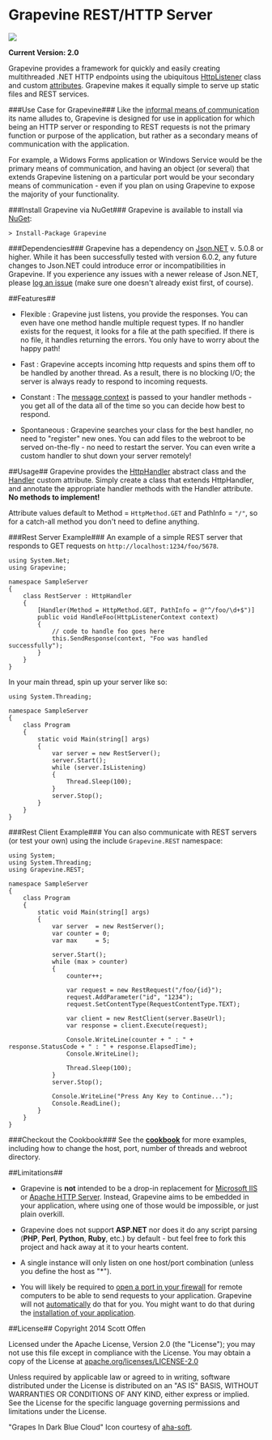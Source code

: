 Grapevine REST/HTTP Server
==========================

![](https://raw.github.com/scottoffen/Grapevine/master/grapevine.png)

**Current Version: 2.0**

Grapevine provides a framework for quickly and easily creating multithreaded .NET HTTP endpoints using the ubiquitous [HttpListener](http://msdn.microsoft.com/en-us/library/vstudio/system.net.httplistener(v=vs.100)) class and custom [attributes](http://msdn.microsoft.com/en-us/library/sw480ze8.aspx).  Grapevine makes it equally simple to serve up static files and REST services.

###Use Case for Grapevine###
Like the [informal means of communication](http://en.wikipedia.org/wiki/Grapevine_(gossip)) its name alludes to, Grapevine is designed for use in application for which being an HTTP server or responding to REST requests is not the primary function or purpose of the application, but rather as a secondary means of communication with the application.

For example, a Widows Forms application or Windows Service would be the primary means of communication, and having an object (or several) that extends Grapevine listening on a particular port would be your secondary means of communication - even if you plan on using Grapevine to expose the majority of your functionality.

###Install Grapevine via NuGet###
Grapevine is available to install via [NuGet](https://www.nuget.org/packages/Grapevine/):

    > Install-Package Grapevine

###Dependencies###
Grapevine has a dependency on [Json.NET](https://www.nuget.org/packages/Newtonsoft.Json/) v. 5.0.8 or higher.  While it has been successfully tested with version 6.0.2, any future changes to Json.NET could introduce error or incompatibilities in Grapevine.  If you experience any issues with a newer release of Json.NET, please [log an issue](https://github.com/scottoffen/Grapevine/issues?state=open) (make sure one doesn't already exist first, of course).

##Features##
- Flexible : Grapevine just listens, you provide the responses. You can even have one method handle multiple request types. If no handler exists for the request, it looks for a file at the path specified.  If there is no file, it handles returning the errors.  You only have to worry about the happy path!

- Fast : Grapevine accepts incoming http requests and spins them off to be handled by another thread.  As a result, there is no blocking I/O; the server is always ready to respond to incoming requests.

- Constant : The [message context](http://msdn.microsoft.com/en-us/library/vstudio/system.net.httplistenercontext(v=vs.110).aspx) is passed to your handler methods - you get all of the data all of the time so you can decide how best to respond.

- Spontaneous : Grapevine searches your class for the best handler, no need to "register" new ones.  You can add files to the webroot to be served on-the-fly - no need to restart the server.  You can even write a custom handler to shut down your server remotely!

##Usage##
Grapevine provides the [HttpHandler](https://github.com/scottoffen/Grapevine/blob/master/Grapevine/HttpHandler.cs) abstract class and the [Handler](https://github.com/scottoffen/Grapevine/blob/master/Grapevine/Handler.cs) custom attribute.  Simply create a class that extends HttpHandler, and annotate the appropriate handler methods with the Handler attribute.  **No methods to implement!**

Attribute values default to Method = `HttpMethod.GET` and PathInfo = `"/"`, so for a catch-all method you don't need to define anything.

###Rest Server Example###
An example of a simple REST server that responds to GET requests on `http://localhost:1234/foo/5678`.

    using System.Net;
    using Grapevine;
    
    namespace SampleServer
    {
        class RestServer : HttpHandler
        {
            [Handler(Method = HttpMethod.GET, PathInfo = @"^/foo/\d+$")]
            public void HandleFoo(HttpListenerContext context)
            {
    			// code to handle foo goes here
                this.SendResponse(context, "Foo was handled successfully");
            }
        }
    }

In your main thread, spin up your server like so:

    using System.Threading;

    namespace SampleServer
    {
        class Program
        {
            static void Main(string[] args)
            {
                var server = new RestServer();
                server.Start();
                while (server.IsListening)
                {
                    Thread.Sleep(100);
                }
                server.Stop();
            }
        }
    }

###Rest Client Example###
You can also communicate with REST servers (or test your own) using the include `Grapevine.REST` namespace:

    using System;
	using System.Threading;
	using Grapevine.REST;
	
	namespace SampleServer
	{
	    class Program
	    {
	        static void Main(string[] args)
	        {
	            var server  = new RestServer();
	            var counter = 0;
	            var max     = 5;
	
	            server.Start();
	            while (max > counter)
	            {
	                counter++;
	
	                var request = new RestRequest("/foo/{id}");
	                request.AddParameter("id", "1234");
	                request.SetContentType(RequestContentType.TEXT);
	
	                var client = new RestClient(server.BaseUrl);
	                var response = client.Execute(request);
	
	                Console.WriteLine(counter + " : " + response.StatusCode + " : " + response.ElapsedTime);
	                Console.WriteLine();
	
	                Thread.Sleep(100);
	            }
	            server.Stop();
	
	            Console.WriteLine("Press Any Key to Continue...");
	            Console.ReadLine();
	        }
	    }
	}

###Checkout the Cookbook###
See the [**cookbook**](https://github.com/scottoffen/Grapevine/wiki) for more examples, including how to change the host, port, number of threads and webroot directory.

##Limitations##
- Grapevine is **not** intended to be a drop-in replacement for [Microsoft IIS](http://www.iis.net/) or [Apache HTTP Server](http://httpd.apache.org/).  Instead, Grapevine aims to be embedded in your application, where using one of those would be impossible, or just plain overkill.

- Grapevine does not support **ASP.NET** nor does it do any script parsing (**PHP**, **Perl**, **Python**, **Ruby**, etc.) by default - but feel free to fork this project and hack away at it to your hearts content.

- A single instance will only listen on one host/port combination (unless you define the host as "*").

- You will likely be required to [open a port in your firewall](http://www.lmgtfy.com/?q=how+to+open+a+port+on+windows) for remote computers to be able to send requests to your application. Grapevine will not [automatically](http://msdn.microsoft.com/en-us/library/aa366418%28VS.85%29.aspx) do that for you.  You might want to do that during the [installation of your application](http://www.codeproject.com/Articles/14906/Open-Windows-Firewall-During-Installation).

##License##
Copyright 2014 Scott Offen

Licensed under the Apache License, Version 2.0 (the "License");
you may not use this file except in compliance with the License.
You may obtain a copy of the License at [apache.org/licenses/LICENSE-2.0](http://www.apache.org/licenses/LICENSE-2.0)

Unless required by applicable law or agreed to in writing, software
distributed under the License is distributed on an "AS IS" BASIS,
WITHOUT WARRANTIES OR CONDITIONS OF ANY KIND, either express or implied.
See the License for the specific language governing permissions and
limitations under the License.

"Grapes In Dark Blue Cloud" Icon courtesy of [aha-soft](http://www.aha-soft.com/free-icons/free-dark-blue-cloud-icons/).
